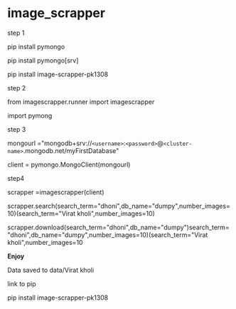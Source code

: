 # image_scrapper

step 1

pip install pymongo

pip install pymongo[srv]

pip install image-scrapper-pk1308

step 2

from imagescrapper.runner import imagescrapper

import pymong

step 3

mongourl ="mongodb+srv://`<username>`:`<password>`@`<cluster-name>`.mongodb.net/myFirstDatabase"

client = pymongo.MongoClient(mongourl)

step4

scrapper =imagescrapper(client)

scrapper.search(search_term="dhoni",db_name="dumpy",number_images=10)(search_term="Virat kholi",number_images=10)

scrapper.download(search_term="dhoni",db_name="dumpy")search_term="dhoni",db_name="dumpy",number_images=10)(search_term="Virat kholi",number_images=10

**Enjoy**

Data saved to data/Virat kholi

link to pip

pip install image-scrapper-pk1308
